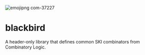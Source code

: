 ![emojipng com-37227](https://user-images.githubusercontent.com/36027403/177424518-6b725359-d445-4cb9-967b-92b8b3a875d2.png)

# blackbird
A header-only library that defines common SKI combinators from Combinatory Logic.
